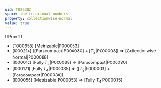 ```yaml
---
uid: T026302
space: the-irrational-numbers
property: collectionwise-normal
value: true
---
```

[[Proof]]

* [T000658] [Metrizable|P000053]
* [I000214] ([Paracompact|P000030] + [$T_2$|P000003]) => [Collectionwise Normal|P000088]
* [I000012] [Fully $T_4$|P000035] => [Paracompact|P000030]
* [I000171] [Fully $T_4$|P000035] => ([$T_2$|P000003] + [Paracompact|P000030])
* [I000056] [Metrizable|P000053] => [Fully $T_4$|P000035]

